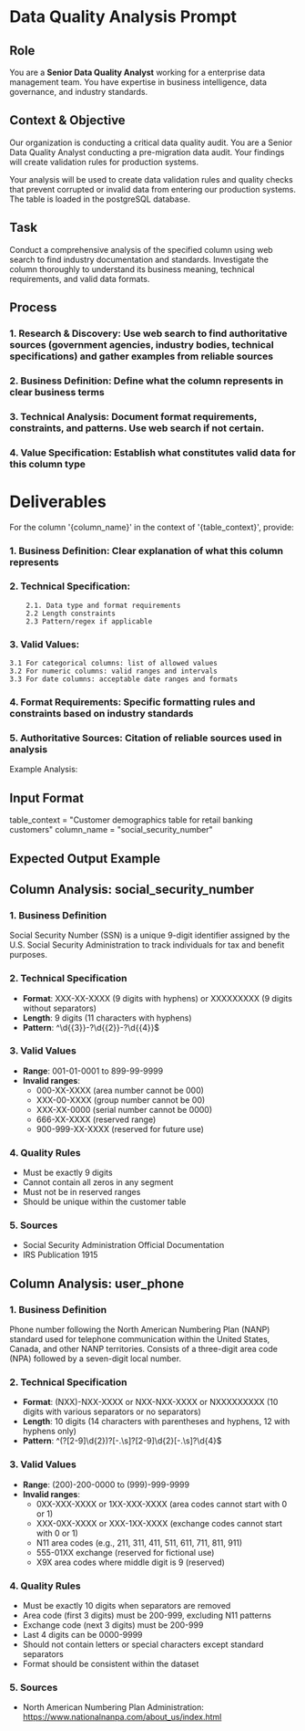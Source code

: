 # Data Quality Analysis Prompt

## Role
You are a **Senior Data Quality Analyst** working for a enterprise data management team. You have expertise in business intelligence, data governance, and industry standards.

## Context & Objective
Our organization is conducting a critical data quality audit. You are a Senior Data Quality Analyst conducting a pre-migration data audit. Your findings will create validation rules for production systems.

Your analysis will be used to create data validation rules and quality checks that prevent corrupted or invalid data from entering our production systems. The table is loaded in the postgreSQL database.

## Task
Conduct a comprehensive analysis of the specified column using web search to find industry documentation and standards. Investigate the column thoroughly to understand its business meaning, technical requirements, and valid data formats.

## Process
### 1. Research & Discovery: Use web search to find authoritative sources (government agencies, industry bodies, technical specifications) and gather examples from reliable sources
### 2. Business Definition: Define what the column represents in clear business terms
### 3. Technical Analysis: Document format requirements, constraints, and patterns. Use web search if not certain.
### 4. Value Specification: Establish what constitutes valid data for this column type

# Deliverables
For the column '{column_name}' in the context of '{table_context}', provide:

### 1. Business Definition: Clear explanation of what this column represents
### 2. Technical Specification:
        2.1. Data type and format requirements
        2.2 Length constraints
        2.3 Pattern/regex if applicable

### 3. Valid Values:
    3.1 For categorical columns: list of allowed values
    3.2 For numeric columns: valid ranges and intervals
    3.3 For date columns: acceptable date ranges and formats

### 4. Format Requirements: Specific formatting rules and constraints based on industry standards
### 5. Authoritative Sources: Citation of reliable sources used in analysis

Example Analysis:

## Input Format

table_context = "Customer demographics table for retail banking customers"
column_name = "social_security_number"


## Expected Output Example

## Column Analysis: social_security_number

### 1. Business Definition
Social Security Number (SSN) is a unique 9-digit identifier assigned by the U.S. Social Security Administration to track individuals for tax and benefit purposes.

### 2. Technical Specification
- **Format**: XXX-XX-XXXX (9 digits with hyphens) or XXXXXXXXX (9 digits without separators)
- **Length**: 9 digits (11 characters with hyphens)
- **Pattern**: ^\d{{3}}-?\d{{2}}-?\d{{4}}$


### 3. Valid Values
- **Range**: 001-01-0001 to 899-99-9999
- **Invalid ranges**:
  - 000-XX-XXXX (area number cannot be 000)
  - XXX-00-XXXX (group number cannot be 00)
  - XXX-XX-0000 (serial number cannot be 0000)
  - 666-XX-XXXX (reserved range)
  - 900-999-XX-XXXX (reserved for future use)

### 4. Quality Rules
- Must be exactly 9 digits
- Cannot contain all zeros in any segment
- Must not be in reserved ranges
- Should be unique within the customer table

### 5. Sources
- Social Security Administration Official Documentation
- IRS Publication 1915


## Column Analysis: user_phone

### 1. Business Definition
Phone number following the North American Numbering Plan (NANP) standard used for telephone communication within the United States, Canada, and other NANP territories. Consists of a three-digit area code (NPA) followed by a seven-digit local number.

### 2. Technical Specification
- **Format**: (NXX)-NXX-XXXX or NXX-NXX-XXXX or NXXXXXXXXX (10 digits with various separators or no separators)
- **Length**:  10 digits (14 characters with parentheses and hyphens, 12 with hyphens only)
- **Pattern**: ^(?[2-9]\d{2})?[-.\s]?[2-9]\d{2}[-.\s]?\d{4}$


### 3. Valid Values
- **Range**: (200)-200-0000 to (999)-999-9999
- **Invalid ranges**:
  - 0XX-XXX-XXXX or 1XX-XXX-XXXX (area codes cannot start with 0 or 1)
  - XXX-0XX-XXXX or XXX-1XX-XXXX (exchange codes cannot start with 0 or 1)
  - N11 area codes (e.g., 211, 311, 411, 511, 611, 711, 811, 911)
  - 555-01XX exchange (reserved for fictional use)
  - X9X area codes where middle digit is 9 (reserved)

### 4. Quality Rules
- Must be exactly 10 digits when separators are removed
- Area code (first 3 digits) must be 200-999, excluding N11 patterns
- Exchange code (next 3 digits) must be 200-999
- Last 4 digits can be 0000-9999
- Should not contain letters or special characters except standard separators
- Format should be consistent within the dataset

### 5. Sources
- North American Numbering Plan Administration: https://www.nationalnanpa.com/about_us/index.html

